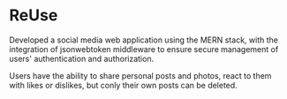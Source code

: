 # ReUse

Developed a social media web application using the MERN stack, with the integration of jsonwebtoken middleware to ensure secure management of users' authentication and authorization.

Users have the ability to share personal posts and photos, react to them with likes or dislikes, but conly their own posts can be deleted.
